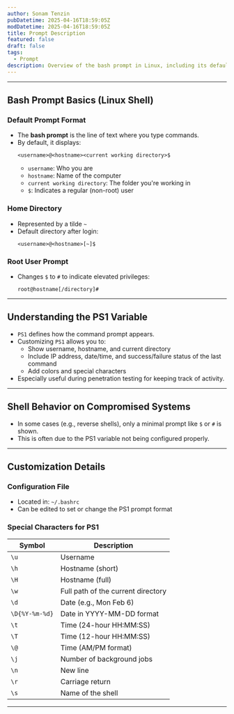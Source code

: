 ```yaml
---
author: Sonam Tenzin  
pubDatetime: 2025-04-16T18:59:05Z  
modDatetime: 2025-04-16T18:59:05Z  
title: Prompt Description
featured: false  
draft: false  
tags:  
  - Prompt
description: Overview of the bash prompt in Linux, including its default format, PS1 variable, and customization options. Discusses the significance of the prompt in penetration testing and shell behavior on compromised systems. 
---
```

---

## Bash Prompt Basics (Linux Shell)

### Default Prompt Format
- The **bash prompt** is the line of text where you type commands.
- By default, it displays:
  ```
  <username>@<hostname><current working directory>$
  ```
  - `username`: Who you are
  - `hostname`: Name of the computer
  - `current working directory`: The folder you're working in
  - `$`: Indicates a regular (non-root) user

### Home Directory
- Represented by a tilde `~`
- Default directory after login:
  ```
  <username>@<hostname>[~]$
  ```

### Root User Prompt
- Changes `$` to `#` to indicate elevated privileges:
  ```
  root@hostname[/directory]#
  ```

---

## Understanding the PS1 Variable

- `PS1` defines how the command prompt appears.
- Customizing `PS1` allows you to:
  - Show username, hostname, and current directory
  - Include IP address, date/time, and success/failure status of the last command
  - Add colors and special characters
- Especially useful during penetration testing for keeping track of activity.

---

## Shell Behavior on Compromised Systems

- In some cases (e.g., reverse shells), only a minimal prompt like `$` or `#` is shown.
- This is often due to the PS1 variable not being configured properly.

---

## Customization Details

### Configuration File
- Located in: `~/.bashrc`
- Can be edited to set or change the PS1 prompt format

### Special Characters for PS1
| Symbol        | Description                              |
|---------------|------------------------------------------|
| `\u`          | Username                                 |
| `\h`          | Hostname (short)                         |
| `\H`          | Hostname (full)                          |
| `\w`          | Full path of the current directory       |
| `\d`          | Date (e.g., Mon Feb 6)                   |
| `\D{%Y-%m-%d}`| Date in YYYY-MM-DD format                |
| `\t`          | Time (24-hour HH:MM:SS)                  |
| `\T`          | Time (12-hour HH:MM:SS)                  |
| `\@`          | Time (AM/PM format)                      |
| `\j`          | Number of background jobs                |
| `\n`          | New line                                 |
| `\r`          | Carriage return                          |
| `\s`          | Name of the shell                        |

---

